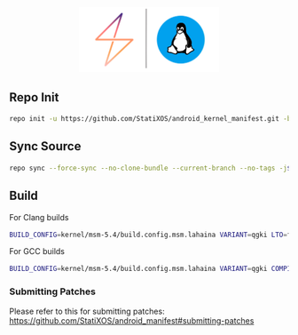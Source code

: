 [<center><img src="https://raw.githubusercontent.com/sourajitk/STX-Logo/main/stx-2021-kernel.png" height="50%" width="50%;" /></center>](https://github.com/StatiXOS)

## Repo Init ##
```bash
repo init -u https://github.com/StatiXOS/android_kernel_manifest.git -b android-msm-venus-5.4-android11-lts
```
## Sync Source ##
```bash
repo sync --force-sync --no-clone-bundle --current-branch --no-tags -j$(nproc --all)
```
## Build ##
For Clang builds
```bash
BUILD_CONFIG=kernel/msm-5.4/build.config.msm.lahaina VARIANT=qgki LTO=full CLANG_PREBUILT_BIN_VERSION=clang-r487747c TARGET_PRODUCT=venus BUILD_KERNEL=1 build/build.sh
```

For GCC builds
```bash
BUILD_CONFIG=kernel/msm-5.4/build.config.msm.lahaina VARIANT=qgki COMPILER=gcc TARGET_PRODUCT=venus BUILD_KERNEL=1 build/build.sh
```
### Submitting Patches ###

Please refer to this for submitting patches: https://github.com/StatiXOS/android_manifest#submitting-patches
